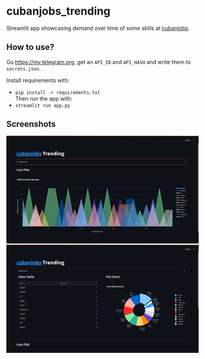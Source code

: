 # cubanjobs_trending

Streamlit app showcasing demand over time of some skills at <a href="https://t.me/cubanjobs">cubanjobs</a>.

## How to use?
Go <a href="https://my.telegram.org">https://my.telegram.org</a>, get an `API_ID` and `API_HASH` and write them to `secrets.json`.

Install requirements with:<br>
- `pip install -r requirements.txt`<br>
Then run the app with:<br>
- `streamlit run app.py`

## Screenshots
![Screenshot_1.png](Screenshot_1.png)
![Screenshot_2.png](Screenshot_2.png)
